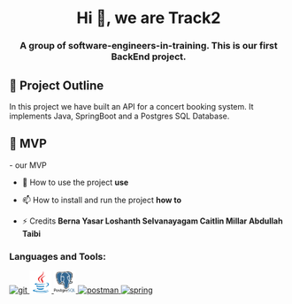 


<h1 align="center">Hi 👋, we are Track2</h1>
<h3 align="center">A group of software-engineers-in-training. This is our first BackEnd project.</h3>


## 🚀 Project Outline

<p> In this project we have built an API for a concert booking system. It implements Java, SpringBoot and a Postgres SQL Database.


</p>

##  🌱 MVP

<p></p>
- our MVP 



- 💬 How to use the project **use**

- 📫 How to install and run the project **how to**

- ⚡ Credits
**Berna Yasar Loshanth Selvanayagam Caitlin Millar Abdullah Taibi**

[//]: # (<h3 align="left">Connect with me:</h3>)

[//]: # (<p align="left">)

[//]: # (</p>)

<h3 align="left">Languages and Tools:</h3>
<p align="left"> <a href="https://git-scm.com/" target="_blank" rel="noreferrer"> <img src="https://www.vectorlogo.zone/logos/git-scm/git-scm-icon.svg" alt="git" width="40" height="40"/> </a> <a href="https://www.java.com" target="_blank" rel="noreferrer"> <img src="https://raw.githubusercontent.com/devicons/devicon/master/icons/java/java-original.svg" alt="java" width="40" height="40"/> </a> <a href="https://www.postgresql.org" target="_blank" rel="noreferrer"> <img src="https://raw.githubusercontent.com/devicons/devicon/master/icons/postgresql/postgresql-original-wordmark.svg" alt="postgresql" width="40" height="40"/> </a> <a href="https://postman.com" target="_blank" rel="noreferrer"> <img src="https://www.vectorlogo.zone/logos/getpostman/getpostman-icon.svg" alt="postman" width="40" height="40"/> </a> <a href="https://spring.io/" target="_blank" rel="noreferrer"> <img src="https://www.vectorlogo.zone/logos/springio/springio-icon.svg" alt="spring" width="40" height="40"/> </a> </p>
